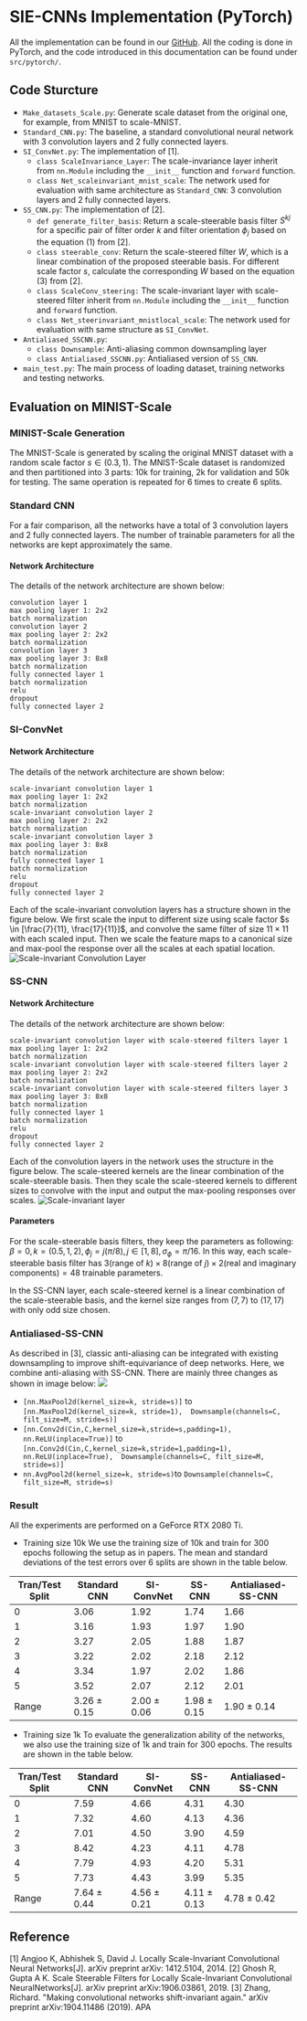 # SIE-CNNs Implementation (PyTorch)

All the implementation can be found in our [GitHub](https://github.com/wsgdrfz/SIE-CNN).
All the coding is done in PyTorch, and the code introduced in this documentation can be found under `src/pytorch/`.

## Code Sturcture
- `Make_datasets_Scale.py`: Generate scale dataset from the original one, for example, from MNIST to scale-MNIST.
- `Standard_CNN.py`: The baseline, a standard convolutional neural network with 3 convolution layers and 2 fully connected layers.
- `SI_ConvNet.py`: The implementation of [1].
    - `class ScaleInvariance_Layer`: The scale-invariance layer inherit from `nn.Module` including the `__init__` function and `forward` function.
    - `class Net_scaleinvariant_mnist_scale`: The network used for evaluation with same architecture as `Standard_CNN`: 3 convolution layers and 2 fully connected layers.
- `SS_CNN.py`: The implementation of [2].
    - `def generate_filter_basis`: Return a scale-steerable basis filter $S^{kj}$ for a specific pair of filter order $k$ and filter orientation $\phi_j$ based on the equation (1) from [2].
    - `class steerable_conv`: Return the scale-steered filter $W$, which is a linear combination of the proposed steerable basis. For different scale factor $s$, calculate the corresponding $W$ based on the equation (3) from [2].
    - `class ScaleConv_steering:` The scale-invariant layer with scale-steered filter inherit from `nn.Module` including the `__init__` function and `forward` function.
    - `class Net_steerinvariant_mnistlocal_scale`: The network used for evaluation with same structure as `SI_ConvNet`.
-  `Antialiased_SSCNN.py`:
    - `class Downsample`: Anti-aliasing common downsampling layer
    - `class Antialiased_SSCNN.py`: Antialiased version of `SS_CNN`.
- `main_test.py`: The main process of loading dataset, training networks and testing networks.

## Evaluation on MINIST-Scale

### MINIST-Scale Generation
The MNIST-Scale is generated by scaling the original MNIST dataset with a random scale factor $s \in (0.3,1)$. The MNIST-Scale dataset is randomized and then partitioned into 3 parts: 10k for training, 2k for validation and 50k for testing. The same operation is repeated for 6 times to create 6 splits.

### Standard CNN
For a fair comparison, all the networks have a total of 3 convolution layers and 2 fully connected layers. The number of trainable parameters for all the networks are kept approximately the same.

#### Network Architecture
The details of the network architecture are shown below:
```
convolution layer 1
max pooling layer 1: 2x2
batch normalization
convolution layer 2
max pooling layer 2: 2x2
batch normalization
convolution layer 3
max pooling layer 3: 8x8
batch normalization
fully connected layer 1
batch normalization
relu
dropout
fully connected layer 2
```

### SI-ConvNet
#### Network Architecture
The details of the network architecture are shown below:
```
scale-invariant convolution layer 1
max pooling layer 1: 2x2
batch normalization
scale-invariant convolution layer 2
max pooling layer 2: 2x2
batch normalization
scale-invariant convolution layer 3
max pooling layer 3: 8x8
batch normalization
fully connected layer 1
batch normalization
relu
dropout
fully connected layer 2
```
Each of the scale-invariant convolution layers has a structure shown in the figure below. We first scale the input to different size using scale factor $s \in [\frac{7}{11}, \frac{17}{11}]$, and convolve the same filter of size $11 \times 11$ with each scaled input. Then we scale the feature maps to a canonical size and max-pool the response over all the scales at each spatial location.
![Scale-invariant Convolution Layer](https://tva1.sinaimg.cn/large/006tNbRwgy1ga3t0k6cxij30oi0j2jxg.jpg)

### SS-CNN
#### Network Architecture
The details of the network architecture are shown below:
```
scale-invariant convolution layer with scale-steered filters layer 1
max pooling layer 1: 2x2
batch normalization
scale-invariant convolution layer with scale-steered filters layer 2
max pooling layer 2: 2x2
batch normalization
scale-invariant convolution layer with scale-steered filters layer 3
max pooling layer 3: 8x8
batch normalization
fully connected layer 1
batch normalization
relu
dropout
fully connected layer 2
```
Each of the convolution layers in the network uses the structure in the figure below. The scale-steered kernels are the linear combination of the scale-steerable basis. Then they scale the scale-steered kernels to different sizes to convolve with the input and output the max-pooling responses over scales.
![Scale-invariant layer](https://tva1.sinaimg.cn/large/006tNbRwgy1g9hu0pzy5rj30zu0hc0wo.jpg)

#### Parameters
For the scale-steerable basis filters, they keep the parameters as following:
$\beta=0, k=(0.5,1,2),\phi_j=j(\pi/8),j\in[1,8],\sigma_\phi=\pi/16$.
In this way, each scale-steerable basis filter has $3(\text{range of }k)\times 8(\text{range of }j)\times 2(\text{real and imaginary components})=48$ trainable parameters.

In the SS-CNN layer, each scale-steered kernel is a linear combination of the scale-steerable basis, and the kernel size ranges from $(7,7)$ to $(17,17)$ with only odd size chosen.

### Antialiased-SS-CNN
As described in [3], classic anti-aliasing can be integrated with existing downsampling to improve shift-equivariance of deep networks. Here, we combine anti-aliasing with SS-CNN. There are mainly three changes as shown in image below:
![](https://camo.githubusercontent.com/60d2cf12b269eafb56a597531c539a316116ac93/68747470733a2f2f726963687a68616e672e6769746875622e696f2f616e7469616c69617365642d636e6e732f7265736f75726365732f616e7469616c6961735f6d6f642e6a7067)
- `[nn.MaxPool2d(kernel_size=k, stride=s)]` to `[nn.MaxPool2d(kernel_size=k, stride=1), 
Downsample(channels=C, filt_size=M, stride=s)]`
- `[nn.Conv2d(Cin,C,kernel_size=k,stride=s,padding=1),
nn.ReLU(inplace=True)]` to `[nn.Conv2d(Cin,C,kernel_size=k,stride=1,padding=1),
nn.ReLU(inplace=True), 
Downsample(channels=C, filt_size=M, stride=s)]`
- `nn.AvgPool2d(kernel_size=k, stride=s)`to `Downsample(channels=C, filt_size=M, stride=s)`

### Result
All the experiments are performed on a GeForce RTX 2080 Ti.

- Training size 10k 
We use the training size of 10k and train for 300 epochs following the setup as in papers. The mean and standard deviations of the test errors over 6 splits are shown in the table below.

| Tran/Test Split | Standard CNN    | SI-ConvNet      | SS-CNN          | Antialiased-SS-CNN |
| --------------- | --------------- | --------------- | --------------- | ------------------ |
| 0               | 3.06            | 1.92            | 1.74            | 1.66               |
| 1               | 3.16            | 1.93            | 1.97            | 1.90               |
| 2               | 3.27            | 2.05            | 1.88            | 1.87               |
| 3               | 3.22            | 2.02            | 2.18            | 2.12               |
| 4               | 3.34            | 1.97            | 2.02            | 1.86               |
| 5               | 3.52            | 2.07            | 2.12            | 2.01               |
| Range           | 3.26 $\pm$ 0.15 | 2.00 $\pm$ 0.06 | 1.98 $\pm$ 0.15 | 1.90 $\pm$ 0.14    |




- Training size 1k 
To evaluate the generalization ability of the networks, we also use the training size of 1k and train for 300 epochs. The results are shown in the table below. 

| Tran/Test Split | Standard CNN    | SI-ConvNet      | SS-CNN          | Antialiased-SS-CNN |
| --------------- | --------------- | --------------- | --------------- | ------------------ |
| 0               | 7.59            | 4.66            | 4.31            | 4.30               |
| 1               | 7.32            | 4.60            | 4.13            | 4.36               |
| 2               | 7.01            | 4.50            | 3.90            | 4.59               |
| 3               | 8.42            | 4.23            | 4.11            | 4.78               |
| 4               | 7.79            | 4.93            | 4.20            | 5.31               |
| 5               | 7.73            | 4.43            | 3.99            | 5.35               |
| Range           | 7.64 $\pm$ 0.44 | 4.56 $\pm$ 0.21 | 4.11 $\pm$ 0.13 | 4.78 $\pm$ 0.42    |

## Reference
[1] Angjoo K, Abhishek S, David J. Locally Scale-Invariant Convolutional Neural Networks[J]. arXiv preprint arXiv: 1412.5104, 2014.
[2] Ghosh R, Gupta A K. Scale Steerable Filters for Locally Scale-Invariant Convolutional NeuralNetworks[J]. arXiv preprint arXiv:1906.03861, 2019. 
[3] Zhang, Richard. "Making convolutional networks shift-invariant again." arXiv preprint arXiv:1904.11486 (2019).
APA	